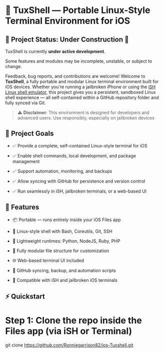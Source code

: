 # 📱 TuxShell — Portable Linux-Style Terminal Environment for iOS

## 🔧 Project Status: Under Construction 🚧

TuxShell is currently **under active development**.  

Some features and modules may be incomplete, unstable, or subject to change.  

Feedback, bug reports, and contributions are welcome!
Welcome to **TuxShell**, a fully portable and modular Linux terminal environment built for iOS devices. Whether you're running a jailbroken iPhone or using the [iSH Linux shell emulator](https://apps.apple.com/us/app/ish-shell/id1436902243), this project gives you a persistent, sandboxed Linux shell experience — all self-contained within a GitHub repository folder and fully synced via Git.
> ⚠️ **Disclaimer**: This environment is designed for developers and advanced users. Use responsibly, especially on jailbroken devices
## 🎯 Project Goals

- ✅ Provide a complete, self-contained Linux-style terminal for iOS  

- ✅ Enable shell commands, local development, and package management  

- ✅ Support automation, monitoring, and backups  

- ✅ Allow syncing with GitHub for persistence and version control  

- ✅ Run seamlessly in iSH, jailbroken terminals, or a web-based UI  
## 🚀 Features
- 📦 Portable — runs entirely inside your iOS Files app  

- 🐚 Linux-style shell with Bash, Coreutils, Git, SSH  

- 🧠 Lightweight runtimes: Python, NodeJS, Ruby, PHP  

- 📁 Fully modular file structure for customization  

- 🌐 Web-based terminal UI included  

- 🔄 GitHub syncing, backup, and automation scripts  

- 📱 Compatible with iSH and jailbroken iOS terminals  
## ⚡ Quickstart
# Step 1: Clone the repo inside the Files app (via iSH or Terminal)
git clone https://github.com/Ronniegarrison82/ios-Tuxshell.git
